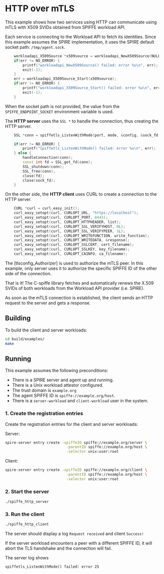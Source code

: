 # HTTP over mTLS

This example shows how two services using HTTP can communicate using mTLS with X509 SVIDs obtained from SPIFFE workload API.

Each service is connecting to the Workload API to fetch its identities. Since this example assumes the SPIRE implementation, it uses the SPIRE default socket path: `/tmp/agent.sock`. 

```C++
    workloadapi_X509Source *x509source = workloadapi_NewX509Source(NULL, &err);
    if(err != NO_ERROR) {
        printf("workloadapi_NewX509Source() failed: error %u\n", err);
        exit(-1);
    }
    err = workloadapi_X509Source_Start(x509source);
    if(err != NO_ERROR) {
        printf("workloadapi_X509Source_Start() failed: error %u\n", err);
        exit(-1);
    }
```

When the socket path is not provided, the value from the `SPIFFE_ENDPOINT_SOCKET` environment variable is used.

The **HTTP server** uses the `SSL *` to handle the connection, thus creating the HTTP server.

```C++
    SSL *conn = spiffetls_ListenWithMode(port, mode, &config, &sock_fd, &err);

    if(err != NO_ERROR) {
        printf("spiffetls_ListenWithMode() failed: error %u\n", err);
    } else {
        handleConnection(conn);
        const int fd = SSL_get_fd(conn);
        SSL_shutdown(conn);
        SSL_free(conn);
        close(fd);
        close(sock_fd);
    }
```
	
On the other side, the **HTTP client** uses CURL to create a connection to the HTTP server.

```C++
    CURL *curl = curl_easy_init();
    curl_easy_setopt(curl, CURLOPT_URL, "https://localhost");
    curl_easy_setopt(curl, CURLOPT_PORT, 8443);
    curl_easy_setopt(curl, CURLOPT_HTTPHEADER, list);
    curl_easy_setopt(curl, CURLOPT_SSL_VERIFYHOST, 0L);
    curl_easy_setopt(curl, CURLOPT_SSL_VERIFYPEER, 1L);
    curl_easy_setopt(curl, CURLOPT_WRITEFUNCTION, write_function);
    curl_easy_setopt(curl, CURLOPT_WRITEDATA, &response);
    curl_easy_setopt(curl, CURLOPT_SSLCERT, cert_filename);
    curl_easy_setopt(curl, CURLOPT_SSLKEY, key_filename);
    curl_easy_setopt(curl, CURLOPT_CAINFO, ca_filename);
```

The [tlsconfig_Authorizer] is used to authorize the mTLS peer. In this example, only server uses it to authorize the specific SPIFFE ID of the other side of the connection.

That is it! The C-spiffe library fetches and automatically renews the X.509 SVIDs of both workloads from the Workload API provider (i.e. SPIRE).

As soon as the mTLS connection is established, the client sends an HTTP request to the server and gets a response.

## Building
To build the client and server workloads:
```bash
cd build/examples/
make
```

## Running
This example assumes the following preconditions:
- There is a SPIRE server and agent up and running.
- There is a Unix workload attestor configured.
- The trust domain is `example.org`
- The agent SPIFFE ID is `spiffe://example.org/host`.
- There is a `server-workload` and `client-workload` user in the system.

### 1. Create the registration entries
Create the registration entries for the client and server workloads:

Server:
```bash
spire-server entry create -spiffeID spiffe://example.org/server \
                            -parentID spiffe://example.org/host \
                            -selector unix:user:root
```

Client: 
```bash
spire-server entry create -spiffeID spiffe://example.org/client \
                            -parentID spiffe://example.org/host \
                            -selector unix:user:root
```

### 2. Start the server
```bash
./spiffe_http_server
```

### 3. Run the client
```bash
./spiffe_http_client
```

The server should display a log `Request received` and client `Success!`

If the server workload encounters a peer with a different SPIFFE ID, it will abort the TLS handshake and the connection will fail.

The server log shows

```
spiffetls_ListenWithMode() failed: error 25
```
